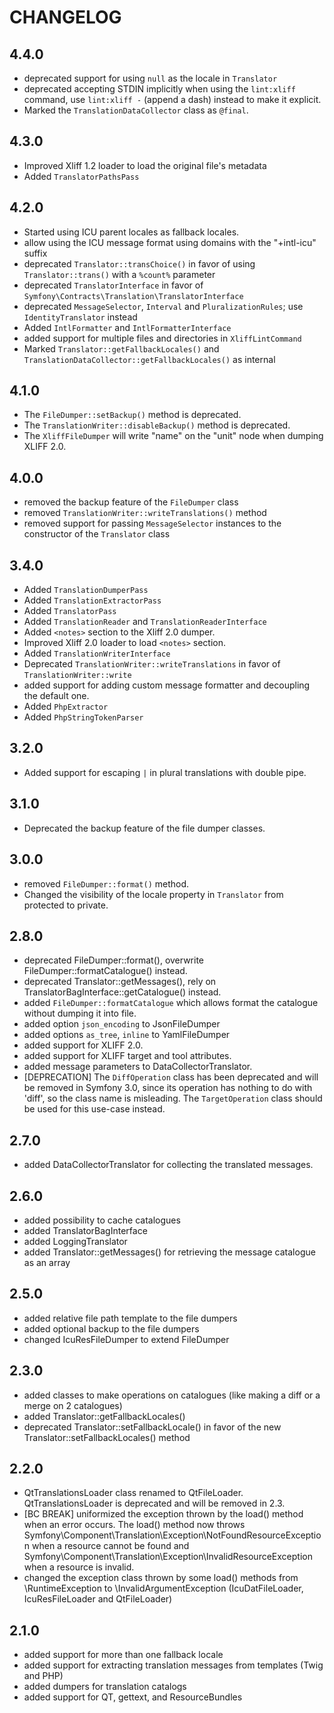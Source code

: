 CHANGELOG
=========

4.4.0
-----

* deprecated support for using `null` as the locale in `Translator`
* deprecated accepting STDIN implicitly when using the `lint:xliff` command, use `lint:xliff -` (append a dash) instead
  to make it explicit.
* Marked the `TranslationDataCollector` class as `@final`.

4.3.0
-----

* Improved Xliff 1.2 loader to load the original file's metadata
* Added `TranslatorPathsPass`

4.2.0
-----

* Started using ICU parent locales as fallback locales.
* allow using the ICU message format using domains with the "+intl-icu" suffix
* deprecated `Translator::transChoice()` in favor of using `Translator::trans()` with a `%count%` parameter
* deprecated `TranslatorInterface` in favor of `Symfony\Contracts\Translation\TranslatorInterface`
* deprecated `MessageSelector`, `Interval` and `PluralizationRules`; use `IdentityTranslator` instead
* Added `IntlFormatter` and `IntlFormatterInterface`
* added support for multiple files and directories in `XliffLintCommand`
* Marked `Translator::getFallbackLocales()` and `TranslationDataCollector::getFallbackLocales()` as internal

4.1.0
-----

* The `FileDumper::setBackup()` method is deprecated.
* The `TranslationWriter::disableBackup()` method is deprecated.
* The `XliffFileDumper` will write "name" on the "unit" node when dumping XLIFF 2.0.

4.0.0
-----

* removed the backup feature of the `FileDumper` class
* removed `TranslationWriter::writeTranslations()` method
* removed support for passing `MessageSelector` instances to the constructor of the `Translator` class

3.4.0
-----

* Added `TranslationDumperPass`
* Added `TranslationExtractorPass`
* Added `TranslatorPass`
* Added `TranslationReader` and `TranslationReaderInterface`
* Added `<notes>` section to the Xliff 2.0 dumper.
* Improved Xliff 2.0 loader to load `<notes>` section.
* Added `TranslationWriterInterface`
* Deprecated `TranslationWriter::writeTranslations` in favor of `TranslationWriter::write`
* added support for adding custom message formatter and decoupling the default one.
* Added `PhpExtractor`
* Added `PhpStringTokenParser`

3.2.0
-----

* Added support for escaping `|` in plural translations with double pipe.

3.1.0
-----

* Deprecated the backup feature of the file dumper classes.

3.0.0
-----

* removed `FileDumper::format()` method.
* Changed the visibility of the locale property in `Translator` from protected to private.

2.8.0
-----

* deprecated FileDumper::format(), overwrite FileDumper::formatCatalogue() instead.
* deprecated Translator::getMessages(), rely on TranslatorBagInterface::getCatalogue() instead.
* added `FileDumper::formatCatalogue` which allows format the catalogue without dumping it into file.
* added option `json_encoding` to JsonFileDumper
* added options `as_tree`, `inline` to YamlFileDumper
* added support for XLIFF 2.0.
* added support for XLIFF target and tool attributes.
* added message parameters to DataCollectorTranslator.
* [DEPRECATION] The `DiffOperation` class has been deprecated and will be removed in Symfony 3.0, since its operation
  has nothing to do with 'diff', so the class name is misleading. The `TargetOperation` class should be used for this
  use-case instead.

2.7.0
-----

* added DataCollectorTranslator for collecting the translated messages.

2.6.0
-----

* added possibility to cache catalogues
* added TranslatorBagInterface
* added LoggingTranslator
* added Translator::getMessages() for retrieving the message catalogue as an array

2.5.0
-----

* added relative file path template to the file dumpers
* added optional backup to the file dumpers
* changed IcuResFileDumper to extend FileDumper

2.3.0
-----

* added classes to make operations on catalogues (like making a diff or a merge on 2 catalogues)
* added Translator::getFallbackLocales()
* deprecated Translator::setFallbackLocale() in favor of the new Translator::setFallbackLocales() method

2.2.0
-----

* QtTranslationsLoader class renamed to QtFileLoader. QtTranslationsLoader is deprecated and will be removed in 2.3.
* [BC BREAK] uniformized the exception thrown by the load() method when an error occurs. The load() method now throws
  Symfony\Component\Translation\Exception\NotFoundResourceException when a resource cannot be found and
  Symfony\Component\Translation\Exception\InvalidResourceException when a resource is invalid.
* changed the exception class thrown by some load() methods from \RuntimeException to \InvalidArgumentException
  (IcuDatFileLoader, IcuResFileLoader and QtFileLoader)

2.1.0
-----

* added support for more than one fallback locale
* added support for extracting translation messages from templates (Twig and PHP)
* added dumpers for translation catalogs
* added support for QT, gettext, and ResourceBundles
